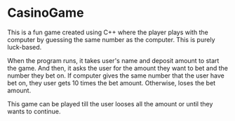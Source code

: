 # CasinoGame
This is a fun game created using C++ where the player plays with the computer by guessing the same number as the computer. This is purely luck-based. 

When the program runs, it takes user's name and deposit amount to start the game. And then, it asks the user for the amount they want to bet and the number they bet on. If computer gives the same number that the user have bet on, they user gets 10 times the bet amount. Otherwise, loses the bet amount.

This game can be played till the user looses all the amount or until they wants to continue.
